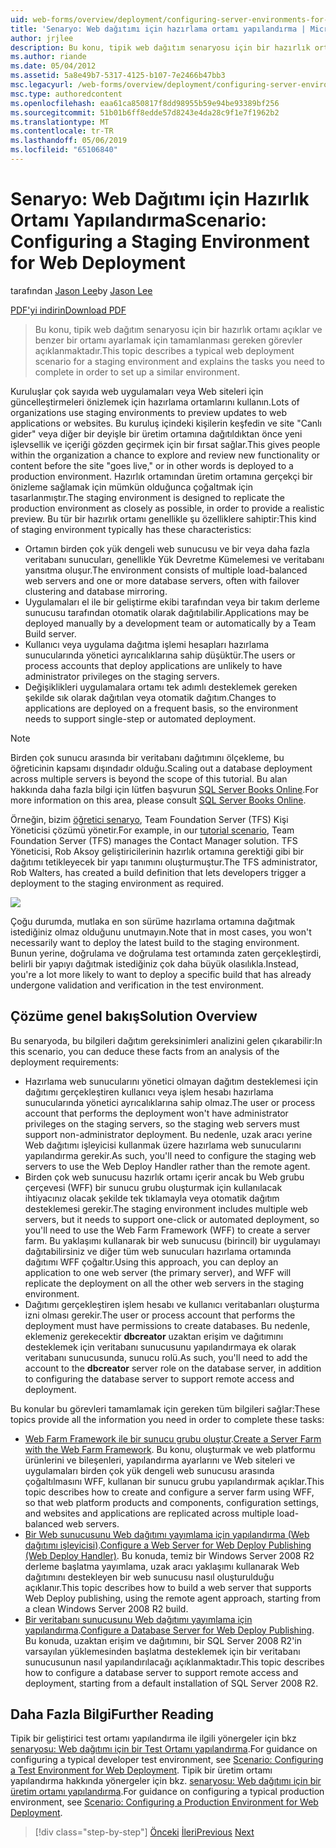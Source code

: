 ```yaml
---
uid: web-forms/overview/deployment/configuring-server-environments-for-web-deployment/scenario-configuring-a-staging-environment-for-web-deployment
title: 'Senaryo: Web dağıtımı için hazırlama ortamı yapılandırma | Microsoft Docs'
author: jrjlee
description: Bu konu, tipik web dağıtım senaryosu için bir hazırlık ortamı açıklar ve benzer bir env ayarlamak için tamamlamanız gereken görevleri açıklar...
ms.author: riande
ms.date: 05/04/2012
ms.assetid: 5a8e49b7-5317-4125-b107-7e2466b47bb3
msc.legacyurl: /web-forms/overview/deployment/configuring-server-environments-for-web-deployment/scenario-configuring-a-staging-environment-for-web-deployment
msc.type: authoredcontent
ms.openlocfilehash: eaa61ca850817f8dd98955b59e94be93389bf256
ms.sourcegitcommit: 51b01b6ff8edde57d8243e4da28c9f1e7f1962b2
ms.translationtype: MT
ms.contentlocale: tr-TR
ms.lasthandoff: 05/06/2019
ms.locfileid: "65106840"
---
```

# <a name="scenario-configuring-a-staging-environment-for-web-deployment"></a><span data-ttu-id="777f1-103">Senaryo: Web Dağıtımı için Hazırlık Ortamı Yapılandırma</span><span class="sxs-lookup"><span data-stu-id="777f1-103">Scenario: Configuring a Staging Environment for Web Deployment</span></span>

<span data-ttu-id="777f1-104">tarafından [Jason Lee](https://github.com/jrjlee)</span><span class="sxs-lookup"><span data-stu-id="777f1-104">by [Jason Lee](https://github.com/jrjlee)</span></span>

[<span data-ttu-id="777f1-105">PDF'yi indirin</span><span class="sxs-lookup"><span data-stu-id="777f1-105">Download PDF</span></span>](https://msdnshared.blob.core.windows.net/media/MSDNBlogsFS/prod.evol.blogs.msdn.com/CommunityServer.Blogs.Components.WeblogFiles/00/00/00/63/56/8130.DeployingWebAppsInEnterpriseScenarios.pdf)

> <span data-ttu-id="777f1-106">Bu konu, tipik web dağıtım senaryosu için bir hazırlık ortamı açıklar ve benzer bir ortamı ayarlamak için tamamlanması gereken görevler açıklanmaktadır.</span><span class="sxs-lookup"><span data-stu-id="777f1-106">This topic describes a typical web deployment scenario for a staging environment and explains the tasks you need to complete in order to set up a similar environment.</span></span>

<span data-ttu-id="777f1-107">Kuruluşlar çok sayıda web uygulamaları veya Web siteleri için güncelleştirmeleri önizlemek için hazırlama ortamlarını kullanın.</span><span class="sxs-lookup"><span data-stu-id="777f1-107">Lots of organizations use staging environments to preview updates to web applications or websites.</span></span> <span data-ttu-id="777f1-108">Bu kuruluş içindeki kişilerin keşfedin ve site "Canlı gider" veya diğer bir deyişle bir üretim ortamına dağıtıldıktan önce yeni işlevsellik ve içeriği gözden geçirmek için bir fırsat sağlar.</span><span class="sxs-lookup"><span data-stu-id="777f1-108">This gives people within the organization a chance to explore and review new functionality or content before the site "goes live," or in other words is deployed to a production environment.</span></span> <span data-ttu-id="777f1-109">Hazırlık ortamından üretim ortamına gerçekçi bir önizleme sağlamak için mümkün olduğunca çoğaltmak için tasarlanmıştır.</span><span class="sxs-lookup"><span data-stu-id="777f1-109">The staging environment is designed to replicate the production environment as closely as possible, in order to provide a realistic preview.</span></span> <span data-ttu-id="777f1-110">Bu tür bir hazırlık ortamı genellikle şu özelliklere sahiptir:</span><span class="sxs-lookup"><span data-stu-id="777f1-110">This kind of staging environment typically has these characteristics:</span></span>

- <span data-ttu-id="777f1-111">Ortamın birden çok yük dengeli web sunucusu ve bir veya daha fazla veritabanı sunucuları, genellikle Yük Devretme Kümelemesi ve veritabanı yansıtma oluşur.</span><span class="sxs-lookup"><span data-stu-id="777f1-111">The environment consists of multiple load-balanced web servers and one or more database servers, often with failover clustering and database mirroring.</span></span>
- <span data-ttu-id="777f1-112">Uygulamaları el ile bir geliştirme ekibi tarafından veya bir takım derleme sunucusu tarafından otomatik olarak dağıtılabilir.</span><span class="sxs-lookup"><span data-stu-id="777f1-112">Applications may be deployed manually by a development team or automatically by a Team Build server.</span></span>
- <span data-ttu-id="777f1-113">Kullanıcı veya uygulama dağıtma işlemi hesapları hazırlama sunucularında yönetici ayrıcalıklarına sahip düşüktür.</span><span class="sxs-lookup"><span data-stu-id="777f1-113">The users or process accounts that deploy applications are unlikely to have administrator privileges on the staging servers.</span></span>
- <span data-ttu-id="777f1-114">Değişiklikleri uygulamalara ortamı tek adımlı desteklemek gereken şekilde sık olarak dağıtılan veya otomatik dağıtım.</span><span class="sxs-lookup"><span data-stu-id="777f1-114">Changes to applications are deployed on a frequent basis, so the environment needs to support single-step or automated deployment.</span></span>

> [!NOTE]
> <span data-ttu-id="777f1-115">Birden çok sunucu arasında bir veritabanı dağıtımını ölçekleme, bu öğreticinin kapsamı dışındadır olduğu.</span><span class="sxs-lookup"><span data-stu-id="777f1-115">Scaling out a database deployment across multiple servers is beyond the scope of this tutorial.</span></span> <span data-ttu-id="777f1-116">Bu alan hakkında daha fazla bilgi için lütfen başvurun [SQL Server Books Online](https://technet.microsoft.com/library/ms130214.aspx).</span><span class="sxs-lookup"><span data-stu-id="777f1-116">For more information on this area, please consult [SQL Server Books Online](https://technet.microsoft.com/library/ms130214.aspx).</span></span>

<span data-ttu-id="777f1-117">Örneğin, bizim [öğretici senaryo](../deploying-web-applications-in-enterprise-scenarios/enterprise-web-deployment-scenario-overview.md), Team Foundation Server (TFS) Kişi Yöneticisi çözümü yönetir.</span><span class="sxs-lookup"><span data-stu-id="777f1-117">For example, in our [tutorial scenario](../deploying-web-applications-in-enterprise-scenarios/enterprise-web-deployment-scenario-overview.md), Team Foundation Server (TFS) manages the Contact Manager solution.</span></span> <span data-ttu-id="777f1-118">TFS Yöneticisi, Rob Aksoy geliştiricilerinin hazırlık ortamına gerektiği gibi bir dağıtımı tetikleyecek bir yapı tanımını oluşturmuştur.</span><span class="sxs-lookup"><span data-stu-id="777f1-118">The TFS administrator, Rob Walters, has created a build definition that lets developers trigger a deployment to the staging environment as required.</span></span>

![](scenario-configuring-a-staging-environment-for-web-deployment/_static/image1.png)

<span data-ttu-id="777f1-119">Çoğu durumda, mutlaka en son sürüme hazırlama ortamına dağıtmak istediğiniz olmaz olduğunu unutmayın.</span><span class="sxs-lookup"><span data-stu-id="777f1-119">Note that in most cases, you won't necessarily want to deploy the latest build to the staging environment.</span></span> <span data-ttu-id="777f1-120">Bunun yerine, doğrulama ve doğrulama test ortamında zaten gerçekleştirdi, belirli bir yapıyı dağıtmak istediğiniz çok daha büyük olasılıkla.</span><span class="sxs-lookup"><span data-stu-id="777f1-120">Instead, you're a lot more likely to want to deploy a specific build that has already undergone validation and verification in the test environment.</span></span>

## <a name="solution-overview"></a><span data-ttu-id="777f1-121">Çözüme genel bakış</span><span class="sxs-lookup"><span data-stu-id="777f1-121">Solution Overview</span></span>

<span data-ttu-id="777f1-122">Bu senaryoda, bu bilgileri dağıtım gereksinimleri analizini gelen çıkarabilir:</span><span class="sxs-lookup"><span data-stu-id="777f1-122">In this scenario, you can deduce these facts from an analysis of the deployment requirements:</span></span>

- <span data-ttu-id="777f1-123">Hazırlama web sunucularını yönetici olmayan dağıtım desteklemesi için dağıtımı gerçekleştiren kullanıcı veya işlem hesabı hazırlama sunucularında yönetici ayrıcalıklarına sahip olmaz.</span><span class="sxs-lookup"><span data-stu-id="777f1-123">The user or process account that performs the deployment won't have administrator privileges on the staging servers, so the staging web servers must support non-administrator deployment.</span></span> <span data-ttu-id="777f1-124">Bu nedenle, uzak aracı yerine Web dağıtımı işleyicisi kullanmak üzere hazırlama web sunucularını yapılandırma gerekir.</span><span class="sxs-lookup"><span data-stu-id="777f1-124">As such, you'll need to configure the staging web servers to use the Web Deploy Handler rather than the remote agent.</span></span>
- <span data-ttu-id="777f1-125">Birden çok web sunucusu hazırlık ortamı içerir ancak bu Web grubu çerçevesi (WFF) bir sunucu grubu oluşturmak için kullanılacak ihtiyacınız olacak şekilde tek tıklamayla veya otomatik dağıtım desteklemesi gerekir.</span><span class="sxs-lookup"><span data-stu-id="777f1-125">The staging environment includes multiple web servers, but it needs to support one-click or automated deployment, so you'll need to use the Web Farm Framework (WFF) to create a server farm.</span></span> <span data-ttu-id="777f1-126">Bu yaklaşımı kullanarak bir web sunucusu (birincil) bir uygulamayı dağıtabilirsiniz ve diğer tüm web sunucuları hazırlama ortamında dağıtımı WFF çoğaltır.</span><span class="sxs-lookup"><span data-stu-id="777f1-126">Using this approach, you can deploy an application to one web server (the primary server), and WFF will replicate the deployment on all the other web servers in the staging environment.</span></span>
- <span data-ttu-id="777f1-127">Dağıtımı gerçekleştiren işlem hesabı ve kullanıcı veritabanları oluşturma izni olması gerekir.</span><span class="sxs-lookup"><span data-stu-id="777f1-127">The user or process account that performs the deployment must have permissions to create databases.</span></span> <span data-ttu-id="777f1-128">Bu nedenle, eklemeniz gerekecektir **dbcreator** uzaktan erişim ve dağıtımını desteklemek için veritabanı sunucusunu yapılandırmaya ek olarak veritabanı sunucusunda, sunucu rolü.</span><span class="sxs-lookup"><span data-stu-id="777f1-128">As such, you'll need to add the account to the **dbcreator** server role on the database server, in addition to configuring the database server to support remote access and deployment.</span></span>

<span data-ttu-id="777f1-129">Bu konular bu görevleri tamamlamak için gereken tüm bilgileri sağlar:</span><span class="sxs-lookup"><span data-stu-id="777f1-129">These topics provide all the information you need in order to complete these tasks:</span></span>

- <span data-ttu-id="777f1-130">[Web Farm Framework ile bir sunucu grubu oluştur](creating-a-server-farm-with-the-web-farm-framework.md).</span><span class="sxs-lookup"><span data-stu-id="777f1-130">[Create a Server Farm with the Web Farm Framework](creating-a-server-farm-with-the-web-farm-framework.md).</span></span> <span data-ttu-id="777f1-131">Bu konu, oluşturmak ve web platformu ürünlerini ve bileşenleri, yapılandırma ayarlarını ve Web siteleri ve uygulamaları birden çok yük dengeli web sunucusu arasında çoğaltılmasını WFF, kullanan bir sunucu grubu yapılandırmak açıklar.</span><span class="sxs-lookup"><span data-stu-id="777f1-131">This topic describes how to create and configure a server farm using WFF, so that web platform products and components, configuration settings, and websites and applications are replicated across multiple load-balanced web servers.</span></span>
- <span data-ttu-id="777f1-132">[Bir Web sunucusunu Web dağıtımı yayımlama için yapılandırma (Web dağıtımı işleyicisi)](configuring-a-web-server-for-web-deploy-publishing-web-deploy-handler.md).</span><span class="sxs-lookup"><span data-stu-id="777f1-132">[Configure a Web Server for Web Deploy Publishing (Web Deploy Handler)](configuring-a-web-server-for-web-deploy-publishing-web-deploy-handler.md).</span></span> <span data-ttu-id="777f1-133">Bu konuda, temiz bir Windows Server 2008 R2 derleme başlatma yayımlama, uzak aracı yaklaşımı kullanarak Web dağıtımını destekleyen bir web sunucusu nasıl oluşturulduğu açıklanır.</span><span class="sxs-lookup"><span data-stu-id="777f1-133">This topic describes how to build a web server that supports Web Deploy publishing, using the remote agent approach, starting from a clean Windows Server 2008 R2 build.</span></span>
- <span data-ttu-id="777f1-134">[Bir veritabanı sunucusunu Web dağıtımı yayımlama için yapılandırma](configuring-a-database-server-for-web-deploy-publishing.md).</span><span class="sxs-lookup"><span data-stu-id="777f1-134">[Configure a Database Server for Web Deploy Publishing](configuring-a-database-server-for-web-deploy-publishing.md).</span></span> <span data-ttu-id="777f1-135">Bu konuda, uzaktan erişim ve dağıtımını, bir SQL Server 2008 R2'in varsayılan yüklemesinden başlatma desteklemek için bir veritabanı sunucusunun nasıl yapılandırılacağı açıklanmaktadır.</span><span class="sxs-lookup"><span data-stu-id="777f1-135">This topic describes how to configure a database server to support remote access and deployment, starting from a default installation of SQL Server 2008 R2.</span></span>

## <a name="further-reading"></a><span data-ttu-id="777f1-136">Daha Fazla Bilgi</span><span class="sxs-lookup"><span data-stu-id="777f1-136">Further Reading</span></span>

<span data-ttu-id="777f1-137">Tipik bir geliştirici test ortamı yapılandırma ile ilgili yönergeler için bkz [senaryosu: Web dağıtımı için bir Test Ortamı yapılandırma](scenario-configuring-a-test-environment-for-web-deployment.md).</span><span class="sxs-lookup"><span data-stu-id="777f1-137">For guidance on configuring a typical developer test environment, see [Scenario: Configuring a Test Environment for Web Deployment](scenario-configuring-a-test-environment-for-web-deployment.md).</span></span> <span data-ttu-id="777f1-138">Tipik bir üretim ortamı yapılandırma hakkında yönergeler için bkz. [senaryosu: Web dağıtımı için bir üretim ortamı yapılandırma](scenario-configuring-a-production-environment-for-web-deployment.md).</span><span class="sxs-lookup"><span data-stu-id="777f1-138">For guidance on configuring a typical production environment, see [Scenario: Configuring a Production Environment for Web Deployment](scenario-configuring-a-production-environment-for-web-deployment.md).</span></span>

> [!div class="step-by-step"]
> <span data-ttu-id="777f1-139">[Önceki](scenario-configuring-a-test-environment-for-web-deployment.md)
> [İleri](scenario-configuring-a-production-environment-for-web-deployment.md)</span><span class="sxs-lookup"><span data-stu-id="777f1-139">[Previous](scenario-configuring-a-test-environment-for-web-deployment.md)
[Next](scenario-configuring-a-production-environment-for-web-deployment.md)</span></span>
